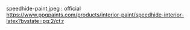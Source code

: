 speedhide-paint.jpeg : official https://www.ppgpaints.com/products/interior-paint/speedhide-interior-latex?bvstate=pg:2/ct:r
